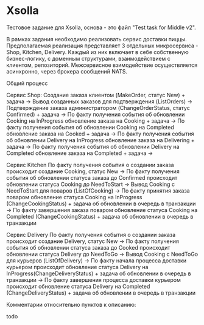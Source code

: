 # Xsolla
Тестовое задание для Xsolla, основа - это файл "Test task for Middle v2".

В рамках задания необходимо реализовать сервис доставки пиццы.
Предполагаемая реализация представляет 3 отдельных микросервиса - Shop, Kitchen, Delivery.
Каждый из них включает в себе собственную бизнес-логику, с доменным структурами, взаимодействием с клиентом, репозиторий. 
Межсервисное взимодействие осуществляется асинхронно, через брокера сообщений NATS.

Общий процесс 

Сервис Shop:
Создание заказа клиентом (MakeOrder, статус New) + задача -> 
Вывод созданных заказов для подтверждения (ListOrders) ->
Подтверждение заказа администратором (ChangeOrderStatus, статус Confirmed) + задача ->
По факту получения события об обновлении Cooking на InProgress обновление заказа на Cooking + задача ->
По факту получения события об обновлении Cooking на Completed обновление заказа на Cooked + задача ->
По факту получения события об обновлении Delivery на InProgress обновление заказа на Delivering + задача ->
По факту получения события об обновлении Delivery на Completed обновление заказа на Completed + задача ->

Сервис Kitchen 
По факту получения события о создании заказа происходит создание Cooking, статус New ->
По факту получения события об обновлении статуса заказа до Confirmed происходит обновлении статуса
Cooking до NeedToStart ->
Вывод Cooking с NeedToStart для поваров (ListOfCooking) -> 
По факту принятия заказа поваром обновление статуса Cooking на InProgress (ChangeCookingStatus) + задача об обновлении в очередь в транзакции ->
По факту завершения заказа поваром обновление статуса Cooking на Completed (ChangeCookingStatus) + задача об обновлении в очередь в транзакции

Сервис Delivery
По факту получения события о создании заказа происходит создание Delivery, статус New ->
По факту получения события об обновлении статуса заказа до Cooked происходит обновлении статуса
Delivery до NeedToGo ->
Вывод Cooking с NeedToGo для курьеров (ListOfDelivery) -> 
По факту начала процесса доставки курьером происходит обновление статуса Delivery на InProgress(ChangeDeliveryStatus) + задача об обновлении в очередь в транзакции ->
По факту завершения процесса доставки курьером происходит обновление статуса Delivery на Completed (ChangeDeliveryStatus) + задача об обновлении в очередь в транзакции

Комментарии относительно пунктов к описанию:

todo